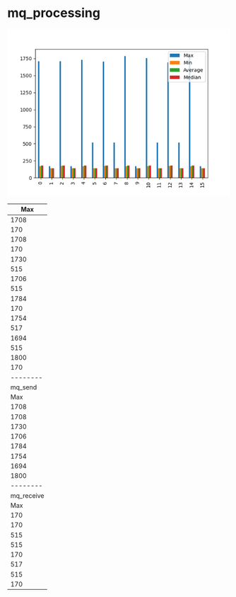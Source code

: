 # mq_processing
![mq_processing](mq_processing.png)

| Max        |
| ---------- |
| 1708       |
| 170        |
| 1708       |
| 170        |
| 1730       |
| 515        |
| 1706       |
| 515        |
| 1784       |
| 170        |
| 1754       |
| 517        |
| 1694       |
| 515        |
| 1800       |
| 170        |
| --------   |
| mq_send    |
| Max        |
| 1708       |
| 1708       |
| 1730       |
| 1706       |
| 1784       |
| 1754       |
| 1694       |
| 1800       |
| --------   |
| mq_receive |
| Max        |
| 170        |
| 170        |
| 515        |
| 515        |
| 170        |
| 517        |
| 515        |
| 170        |
